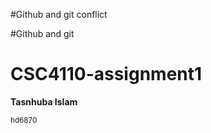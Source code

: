 
#Github and git conflict

#Github and git

# CSC4110-assignment1

**Tasnhuba Islam**

<sub>hd6870</sub>
